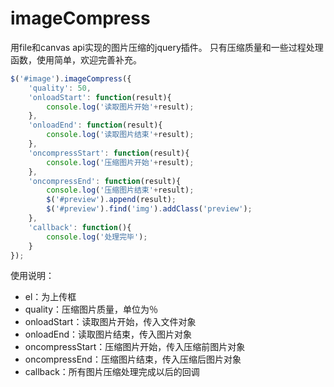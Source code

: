 # imageCompress
用file和canvas api实现的图片压缩的jquery插件。
只有压缩质量和一些过程处理函数，使用简单，欢迎完善补充。

```javascript
$('#image').imageCompress({
	'quality': 50,
	'onloadStart': function(result){
		console.log('读取图片开始'+result);
	},
	'onloadEnd': function(result){
		console.log('读取图片结束'+result);
	},
	'oncompressStart': function(result){
		console.log('压缩图片开始'+result);
	},
	'oncompressEnd': function(result){
		console.log('压缩图片结束'+result);
		$('#preview').append(result);
		$('#preview').find('img').addClass('preview');
	},
	'callback': function(){
		console.log('处理完毕');
	}
});
```

使用说明：
- el：为上传框
- quality：压缩图片质量，单位为％
- onloadStart：读取图片开始，传入文件对象
- onloadEnd：读取图片结束，传入图片对象
- oncompressStart：压缩图片开始，传入压缩前图片对象
- oncompressEnd：压缩图片结束，传入压缩后图片对象
- callback：所有图片压缩处理完成以后的回调
